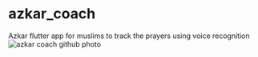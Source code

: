# azkar_coach
Azkar flutter app for muslims to track the prayers using voice recognition
![azkar coach github photo](https://github.com/user-attachments/assets/4670870c-5636-4097-a42b-2eaa9eaf58a0)
